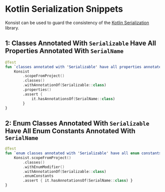 # Kotlin Serialization Snippets

Konsist can be used to guard the consistency of the [Kotlin Serialization](https://kotlinlang.org/docs/serialization.html) 
library.

## 1: Classes Annotated With `Serializable` Have All Properties Annotated With `SerialName`

```kotlin
@Test
fun `classes annotated with 'Serializable' have all properties annotated with 'SerialName'`() {
    Konsist
        .scopeFromProject()
        .classes()
        .withAnnotationOf(Serializable::class)
        .properties()
        .assert {
            it.hasAnnotationsOf(SerialName::class)
        }
}
```

## 2: Enum Classes Annotated With `Serializable` Have All Enum Constants Annotated With `SerialName`

```kotlin
@Test
fun `enum classes annotated with 'Serializable' have all enum constants annotated with 'SerialName'`() {
    Konsist.scopeFromProject()
        .classes()
        .withEnumModifier()
        .withAnnotationOf(Serializable::class)
        .enumConstants
        .assert { it.hasAnnotationsOf(SerialName::class) }
}
```

